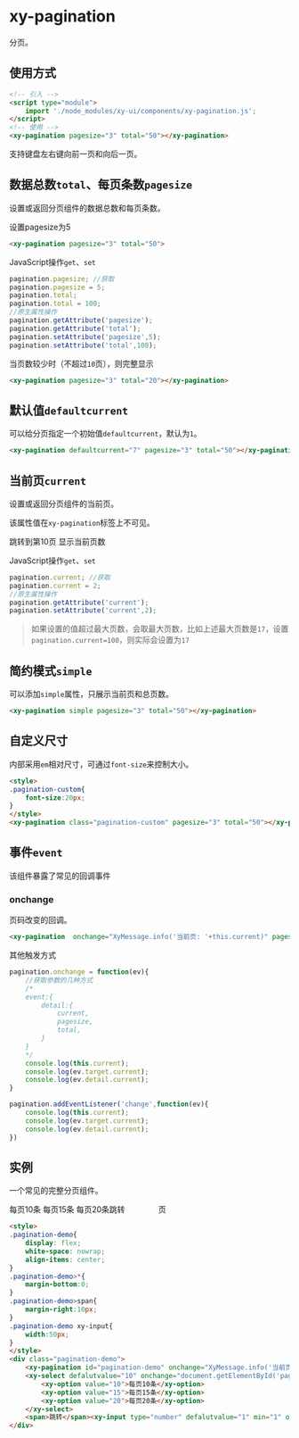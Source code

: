 # xy-pagination

分页。

## 使用方式

```html
<!-- 引入 -->
<script type="module">
    import './node_modules/xy-ui/components/xy-pagination.js';
</script>
<!-- 使用 -->
<xy-pagination pagesize="3" total="50"></xy-pagination>
```

支持键盘左右键向前一页和向后一页。

## 数据总数`total`、每页条数`pagesize`

设置或返回分页组件的数据总数和每页条数。

<xy-pagination pagesize="3" total="50"></xy-pagination>
<xy-button type="primary" onclick="this.previousElementSibling.pagesize=5">设置pagesize为5</xy-button>

```html
<xy-pagination pagesize="3" total="50">
```

JavaScript操作`get`、`set`

```js
pagination.pagesize; //获取
pagination.pagesize = 5;
pagination.total;
pagination.total = 100;
//原生属性操作
pagination.getAttribute('pagesize');
pagination.getAttribute('total');
pagination.setAttribute('pagesize',5);
pagination.setAttribute('total',100);
```

当页数较少时（不超过`10`页），则完整显示

<xy-pagination pagesize="3" total="20"></xy-pagination>

```html
<xy-pagination pagesize="3" total="20"></xy-pagination>
```

## 默认值`defaultcurrent`

可以给分页指定一个初始值`defaultcurrent`，默认为`1`。

<xy-pagination defaultcurrent="7" pagesize="3" total="50"></xy-pagination>

```html
<xy-pagination defaultcurrent="7" pagesize="3" total="50"></xy-pagination>
```

## 当前页`current`

设置或返回分页组件的当前页。

该属性值在`xy-pagination`标签上不可见。

<xy-pagination pagesize="3" total="50"></xy-pagination>
<xy-button type="primary" onclick="this.previousElementSibling.current=10">跳转到第10页</xy-button>
<xy-button type="primary" onclick="XyMessage.info('当前value: '+this.previousElementSibling.previousElementSibling.current)">显示当前页数</xy-button>

JavaScript操作`get`、`set`

```js
pagination.current; //获取
pagination.current = 2;
//原生属性操作
pagination.getAttribute('current');
pagination.setAttribute('current',2);
```

> 如果设置的值超过最大页数，会取最大页数，比如上述最大页数是`17`，设置`pagination.current=100`，则实际会设置为`17`

## 简约模式`simple`

可以添加`simple`属性，只展示当前页和总页数。

<xy-pagination simple pagesize="3" total="50"></xy-pagination>

```html
<xy-pagination simple pagesize="3" total="50"></xy-pagination>
```

## 自定义尺寸

内部采用`em`相对尺寸，可通过`font-size`来控制大小。

<style>
.pagination-custom{
    font-size:20px;
}
</style>
<xy-pagination class="pagination-custom" pagesize="3" total="50"></xy-pagination>

```html
<style>
.pagination-custom{
    font-size:20px;
}
</style>
<xy-pagination class="pagination-custom" pagesize="3" total="50"></xy-pagination>
```

## 事件`event`

该组件暴露了常见的回调事件

### onchange

页码改变的回调。

<xy-pagination  onchange="XyMessage.info('当前页: '+this.current)" pagesize="3" total="50"></xy-pagination>

```html
<xy-pagination  onchange="XyMessage.info('当前页: '+this.current)" pagesize="3" total="50"></xy-pagination>
```

其他触发方式

```js
pagination.onchange = function(ev){
    //获取参数的几种方式
    /*
    event:{
        detail:{
            current,
            pagesize,
            total,
        }
    }
    */
    console.log(this.current);
    console.log(ev.target.current);
    console.log(ev.detail.current);
}

pagination.addEventListener('change',function(ev){
    console.log(this.current);
    console.log(ev.target.current);
    console.log(ev.detail.current);
})
```

## 实例

一个常见的完整分页组件。

<style>
.pagination-demo{
    display: flex;
    white-space: nowrap;
    align-items: center;
}
.pagination-demo>*{
    margin-bottom:0;
}
.pagination-demo>span{
    margin-right:10px;
}
.pagination-demo xy-input{
    width:50px;
}
</style>

<div class="pagination-demo">
    <xy-pagination id="pagination-demo" onchange="XyMessage.info('当前页: '+this.current)" pagesize="10" total="200"></xy-pagination>
    <xy-select defaultvalue="10" onchange="this.previousElementSibling.pagesize=this.value">
        <xy-option value="10">每页10条</xy-option>
        <xy-option value="15">每页15条</xy-option>
        <xy-option value="20">每页20条</xy-option>
    </xy-select>
    <span>跳转</span><xy-input type="number" defaultvalue="1" min="1" onchange="document.getElementById('pagination-demo').current = this.value"></xy-input><span>页</span>
</div>

```html
<style>
.pagination-demo{
    display: flex;
    white-space: nowrap;
    align-items: center;
}
.pagination-demo>*{
    margin-bottom:0;
}
.pagination-demo>span{
    margin-right:10px;
}
.pagination-demo xy-input{
    width:50px;
}
</style>
<div class="pagination-demo">
    <xy-pagination id="pagination-demo" onchange="XyMessage.info('当前页: '+this.current)" pagesize="10" total="200"></xy-pagination>
    <xy-select defalutvalue="10" onchange="document.getElementById('pagination-demo').pagesize=this.value">
        <xy-option value="10">每页10条</xy-option>
        <xy-option value="15">每页15条</xy-option>
        <xy-option value="20">每页20条</xy-option>
    </xy-select>
    <span>跳转</span><xy-input type="number" defalutvalue="1" min="1" onchange="document.getElementById('pagination-demo').current = this.value"></xy-input><span>页</span>
</div>
```